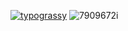 [![typograssy](https://typograssy.deno.dev/api?text=CAMP!%20COMPUTER!%20ANIME!&20)](https://github.com/kawarimidoll/typograssy)
![7909672i](https://github.com/KazukiYoshi/KazukiYoshi/assets/169992809/a1f4d4d1-33b9-4534-b5d4-91a431dc640f)
